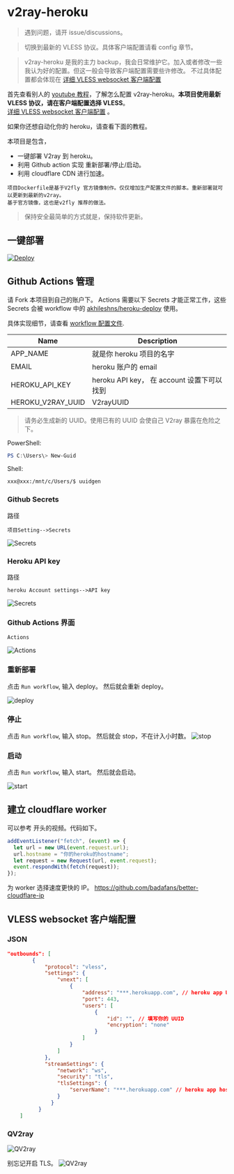 # v2ray-heroku

> 遇到问题，请开 issue/discussions。

> 切换到最新的 VLESS 协议。具体客户端配置请看 config 章节。

> v2ray-heroku 是我的主力 backup，我会日常维护它。加入或者修改一些我认为好的配置。但这一般会导致客户端配置需要些许修改。 不过具体配置都会体现在 [详细 VLESS websocket 客户端配置](#vless-websocket-客户端配置)

首先查看别人的 [youtube 教程](https://www.youtube.com/watch?v=xHZyDsFYdvA)，了解怎么配置 v2ray-heroku。**本项目使用最新 VLESS 协议，请在客户端配置选择 VLESS**。  
[详细 VLESS websocket 客户端配置](#vless-websocket-客户端配置) 。

如果你还想自动化你的 heroku，请查看下面的教程。

本项目是包含，

- 一键部署 V2ray 到 heroku。
- 利用 Github action 实现 重新部署/停止/启动。
- 利用 cloudflare CDN 进行加速。

```text
项目Dockerfile是基于V2fly 官方镜像制作。仅仅增加生产配置文件的脚本。重新部署就可以更新到最新的v2ray。
基于官方镜像，这也是v2fly 推荐的做法。
```

> 保持安全最简单的方式就是，保持软件更新。

## 一键部署

[![Deploy](https://www.herokucdn.com/deploy/button.svg)](https://dashboard.heroku.com/new?template=https://github.com/dycuvjbh/v2ray-heroku/tree/main)

## Github Actions 管理

请 Fork 本项目到自己的账户下。 Actions 需要以下 Secrets 才能正常工作，这些 Secrets 会被 workflow 中的 [akhileshns/heroku-deploy](https://github.com/AkhileshNS/heroku-deploy) 使用。

具体实现细节，请查看 [workflow 配置文件](./.github/workflows/main.yml).

| Name              | Description                                |
| ----------------- | ------------------------------------------ |
| APP_NAME          | 就是你 heroku 项目的名字                   |
| EMAIL             | heroku 账户的 email                        |
| HEROKU_API_KEY    | heroku API key， 在 account 设置下可以找到 |
| HEROKU_V2RAY_UUID | V2rayUUID                                  |

> 请务必生成新的 UUID。使用已有的 UUID 会使自己 V2ray 暴露在危险之下。

PowerShell:

```powershell
PS C:\Users\> New-Guid
```

Shell:

```bash
xxx@xxx:/mnt/c/Users/$ uuidgen
```

### Github Secrets

路径

```text
项目Setting-->Secrets
```

![Secrets](./readme-data/GithubSecrets.gif)

### Heroku API key

路径

```text
heroku Account settings-->API key
```

![Secrets](./readme-data/herokuapikey.gif)

### Github Actions 界面

```text
Actions
```

![Actions](./readme-data/githubactions.gif)

### 重新部署

点击 `Run workflow`, 输入 deploy。 然后就会重新 deploy。

![deploy](./readme-data/deploy.jpg)

### 停止

点击 `Run workflow`, 输入 stop。 然后就会 stop，不在计入小时数。
![stop](./readme-data/stop.jpg)

### 启动

点击 `Run workflow`, 输入 start。 然后就会启动。

![start](./readme-data/start.jpg)

## 建立 cloudflare worker

可以参考 开头的视频。代码如下。

```javascript
addEventListener("fetch", (event) => {
  let url = new URL(event.request.url);
  url.hostname = "你的heroku的hostname";
  let request = new Request(url, event.request);
  event.respondWith(fetch(request));
});
```

为 worker 选择速度更快的 IP。
https://github.com/badafans/better-cloudflare-ip

## VLESS websocket 客户端配置

### JSON

```json
"outbounds": [
        {
            "protocol": "vless",
            "settings": {
                "vnext": [
                    {
                        "address": "***.herokuapp.com", // heroku app URL 或者 cloudflare worker url/ip
                        "port": 443,
                        "users": [
                            {
                                "id": "", // 填写你的 UUID
                                "encryption": "none"
                            }
                        ]
                    }
                ]
            },
            "streamSettings": {
                "network": "ws",
                "security": "tls",
                "tlsSettings": {
                    "serverName": "***.herokuapp.com" // heroku app host 或者 cloudflare worker host
                }
              }
          }
    ]
```

### QV2ray

![QV2ray](/readme-data/QV2ray.jpg)

别忘记开启 TLS。
![QV2ray](/readme-data/QV2ray2.jpg)

